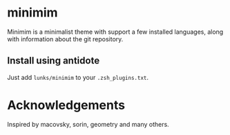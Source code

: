 # minimim

Minimim is a minimalist theme with support a few installed languages,
along with information about the git repository.

## Install using antidote

Just add `lunks/minimim` to your `.zsh_plugins.txt`.

# Acknowledgements

Inspired by macovsky, sorin, geometry and many others.
